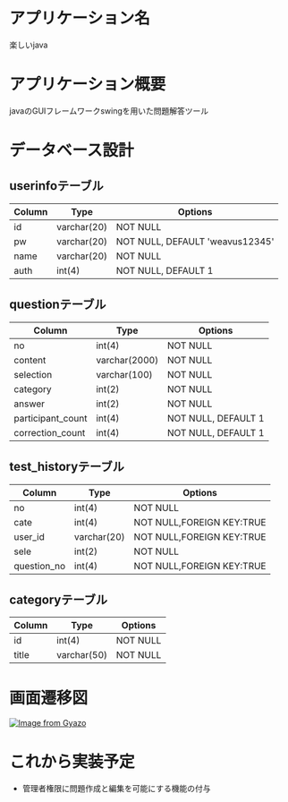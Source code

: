 # アプリケーション名
楽しいjava

# アプリケーション概要
javaのGUIフレームワークswingを用いた問題解答ツール

# データベース設計

## userinfoテーブル
|Column|Type       |Options                        |
|------|-----------|-------------------------------|
|id    |varchar(20)|NOT NULL                       |
|pw    |varchar(20)|NOT NULL, DEFAULT 'weavus12345'|
|name  |varchar(20)|NOT NULL                       |
|auth  |int(4)     |NOT NULL, DEFAULT 1            |

## questionテーブル
|Column            |Type          |Options                       |
|------------------|-------------|-------------------------------|
|no                |int(4)       |NOT NULL                       |
|content           |varchar(2000)|NOT NULL                       |
|selection         |varchar(100) |NOT NULL                       |
|category          |int(2)       |NOT NULL                       |
|answer            |int(2)       |NOT NULL                       |
|participant_count |int(4)       |NOT NULL, DEFAULT 1            |
|correction_count  |int(4)       |NOT NULL, DEFAULT 1            |

## test_historyテーブル
|Column            |Type          |Options                       |
|------------------|-------------|-------------------------------|
|no                |int(4)       |NOT NULL                       |
|cate              |int(4)       |NOT NULL,FOREIGN KEY:TRUE      |
|user_id           |varchar(20)  |NOT NULL,FOREIGN KEY:TRUE      |
|sele              |int(2)       |NOT NULL                       |
|question_no       |int(4)       |NOT NULL,FOREIGN KEY:TRUE      |

## categoryテーブル
|Column            |Type         |Options                        |
|------------------|-------------|-------------------------------|
|id                |int(4)       |NOT NULL                       |
|title             |varchar(50)  |NOT NULL                       |


# 画面遷移図
[![Image from Gyazo](https://i.gyazo.com/02c82794352dcfd2aabc739c0ab59a3f.png)](https://gyazo.com/02c82794352dcfd2aabc739c0ab59a3f)

# これから実装予定
- 管理者権限に問題作成と編集を可能にする機能の付与
